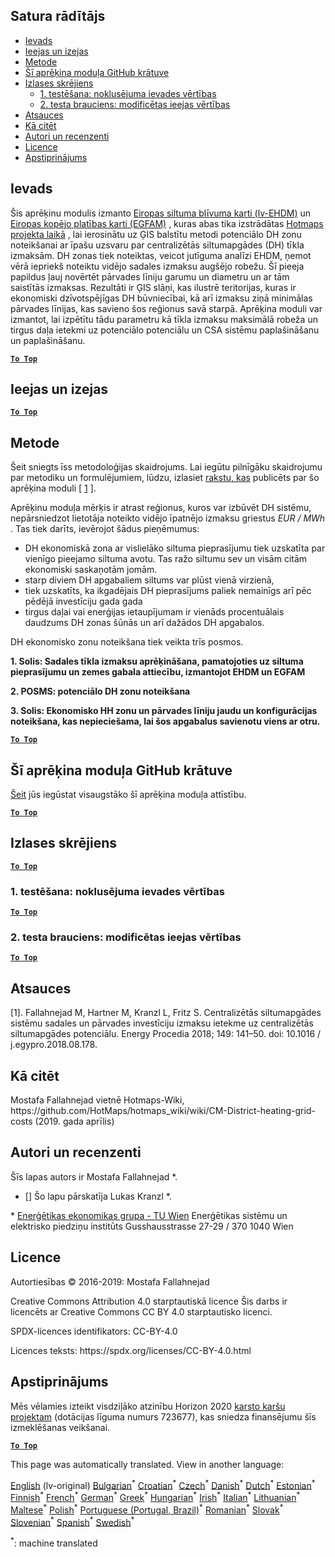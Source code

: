 <h2> Satura rādītājs </h2><ul><li> <a href="#introduction">Ievads</a> </li><li> <a href="#inputs-and-outputs">Ieejas un izejas</a> </li><li> <a href="#method">Metode</a> </li><li> <a href="#GitHub-Repository-of-this-calculation-module">Šī aprēķina moduļa GitHub krātuve</a> </li><li> <a href="#sample-run">Izlases skrējiens</a> <ul><li> <a href="#test-run-1-default-input-values">1. testēšana: noklusējuma ievades vērtības</a> </li><li> <a href="#test-run-2-modified-input-values">2. testa brauciens: modificētas ieejas vērtības</a> </li></ul></li><li> <a href="#references">Atsauces</a> </li><li> <a href="#how-to-cite">Kā citēt</a> </li><li> <a href="#authors-and-reviewers">Autori un recenzenti</a> </li><li> <a href="#license">Licence</a> </li><li> <a href="#acknowledgement">Apstiprinājums</a> </li></ul><h2> Ievads </h2><p> Šis aprēķinu modulis izmanto <a href="https://gitlab.com/hotmaps/heat/heat_tot_curr_density">Eiropas siltuma blīvuma karti (lv-EHDM)</a> un <a href="https://gitlab.com/hotmaps/gfa_tot_curr_density">Eiropas kopējo platības karti (EGFAM)</a> , kuras abas tika izstrādātas <a href="https://www.hotmaps-project.eu/">Hotmaps projekta laikā</a> , lai ierosinātu uz ĢIS balstītu metodi potenciālo DH zonu noteikšanai ar īpašu uzsvaru par centralizētās siltumapgādes (DH) tīkla izmaksām. DH zonas tiek noteiktas, veicot jutīguma analīzi EHDM, ņemot vērā iepriekš noteiktu vidējo sadales izmaksu augšējo robežu. Šī pieeja papildus ļauj novērtēt pārvades līniju garumu un diametru un ar tām saistītās izmaksas. Rezultāti ir ĢIS slāņi, kas ilustrē teritorijas, kuras ir ekonomiski dzīvotspējīgas DH būvniecībai, kā arī izmaksu ziņā minimālas pārvades līnijas, kas savieno šos reģionus savā starpā. Aprēķina moduli var izmantot, lai izpētītu tādu parametru kā tīkla izmaksu maksimālā robeža un tirgus daļa ietekmi uz potenciālo potenciālu un CSA sistēmu paplašināšanu un paplašināšanu. </p><p><ins> <code><strong><a href="#table-of-contents">To Top</a></strong></code> </ins> </p><h2> Ieejas un izejas </h2><p><ins> <code><strong><a href="#table-of-contents">To Top</a></strong></code> </ins> </p><h2> Metode </h2><p> Šeit sniegts īss metodoloģijas skaidrojums. Lai iegūtu pilnīgāku skaidrojumu par metodiku un formulējumiem, lūdzu, izlasiet <a href="https://www.sciencedirect.com/science/article/pii/S1876610218304740">rakstu, kas</a> publicēts par šo aprēķina moduli [ <a href="#References">1</a> ]. </p><p> Aprēķinu moduļa mērķis ir atrast reģionus, kuros var izbūvēt DH sistēmu, nepārsniedzot lietotāja noteikto vidējo īpatnējo izmaksu griestus <em><em>EUR / MWh</em></em> . Tas tiek darīts, ievērojot šādus pieņēmumus: </p><ul><li> DH ekonomiskā zona ar vislielāko siltuma pieprasījumu tiek uzskatīta par vienīgo pieejamo siltuma avotu. Tas ražo siltumu sev un visām citām ekonomiski saskaņotām jomām. </li><li> starp diviem DH apgabaliem siltums var plūst vienā virzienā, </li><li> tiek uzskatīts, ka ikgadējais DH pieprasījums paliek nemainīgs arī pēc pēdējā investīciju gada gada </li><li> tirgus daļai vai enerģijas ietaupījumam ir vienāds procentuālais daudzums DH zonas šūnās un arī dažādos DH apgabalos. </li></ul><p> DH ekonomisko zonu noteikšana tiek veikta trīs posmos. </p><p> <strong>1. Solis: Sadales tīkla izmaksu aprēķināšana, pamatojoties uz siltuma pieprasījumu un zemes gabala attiecību, izmantojot EHDM un EGFAM</strong> </p><p> <strong>2. POSMS: potenciālo DH zonu noteikšana</strong> </p><p> <strong>3. Solis: Ekonomisko HH zonu un pārvades līniju jaudu un konfigurācijas noteikšana, kas nepieciešama, lai šos apgabalus savienotu viens ar otru.</strong> </p><p><ins> <code><strong><a href="#table-of-contents">To Top</a></strong></code> </ins> </p><h2> Šī aprēķina moduļa GitHub krātuve </h2><p> <a href="https://github.com/HotMaps/dh_economic_assessment/tree/develop">Šeit</a> jūs iegūstat visaugstāko šī aprēķina moduļa attīstību. </p><p><ins> <code><strong><a href="#table-of-contents">To Top</a></strong></code> </ins> </p><h2> Izlases skrējiens </h2><p><ins> <code><strong><a href="#table-of-contents">To Top</a></strong></code> </ins> </p><h3> 1. testēšana: noklusējuma ievades vērtības </h3><p><ins> <code><strong><a href="#table-of-contents">To Top</a></strong></code> </ins> </p><h3> 2. testa brauciens: modificētas ieejas vērtības </h3><p><ins> <code><strong><a href="#table-of-contents">To Top</a></strong></code> </ins> </p><h2> Atsauces </h2><p> [1]. Fallahnejad M, Hartner M, Kranzl L, Fritz S. Centralizētās siltumapgādes sistēmu sadales un pārvades investīciju izmaksu ietekme uz centralizētās siltumapgādes potenciālu. Energy Procedia 2018; 149: 141–50. doi: 10.1016 / j.egypro.2018.08.178. </p><h2> Kā citēt </h2><p> Mostafa Fallahnejad vietnē Hotmaps-Wiki, https://github.com/HotMaps/hotmaps_wiki/wiki/CM-District-heating-grid-costs (2019. gada aprīlis) </p><h2> Autori un recenzenti </h2><p> Šīs lapas autors ir Mostafa Fallahnejad *. </p><ul><li> [] Šo lapu pārskatīja Lukas Kranzl *. </li></ul><p> * <a href="https://eeg.tuwien.ac.at/">Enerģētikas ekonomikas grupa - TU Wien</a> Enerģētikas sistēmu un elektrisko piedziņu institūts Gusshausstrasse 27-29 / 370 1040 Wien </p><h2> Licence </h2><p> Autortiesības © 2016-2019: Mostafa Fallahnejad </p><p> Creative Commons Attribution 4.0 starptautiskā licence Šis darbs ir licencēts ar Creative Commons CC BY 4.0 starptautisko licenci. </p><p> SPDX-licences identifikators: CC-BY-4.0 </p><p> Licences teksts: https://spdx.org/licenses/CC-BY-4.0.html </p><h2> Apstiprinājums </h2><p> Mēs vēlamies izteikt visdziļāko atzinību Horizon 2020 <a href="https://www.hotmaps-project.eu">karsto karšu projektam</a> (dotācijas līguma numurs 723677), kas sniedza finansējumu šīs izmeklēšanas veikšanai. </p><p><ins> <code><strong><a href="#table-of-contents">To Top</a></strong></code> </ins> </p>

This page was automatically translated. View in another language:

[English](en-CM-District-heating-potential-economic-assessment) (lv-original) [Bulgarian](bg-CM-District-heating-potential-economic-assessment)<sup>\*</sup> [Croatian](hr-CM-District-heating-potential-economic-assessment)<sup>\*</sup> [Czech](cs-CM-District-heating-potential-economic-assessment)<sup>\*</sup> [Danish](da-CM-District-heating-potential-economic-assessment)<sup>\*</sup> [Dutch](nl-CM-District-heating-potential-economic-assessment)<sup>\*</sup> [Estonian](et-CM-District-heating-potential-economic-assessment)<sup>\*</sup> [Finnish](fi-CM-District-heating-potential-economic-assessment)<sup>\*</sup> [French](fr-CM-District-heating-potential-economic-assessment)<sup>\*</sup> [German](de-CM-District-heating-potential-economic-assessment)<sup>\*</sup> [Greek](el-CM-District-heating-potential-economic-assessment)<sup>\*</sup> [Hungarian](hu-CM-District-heating-potential-economic-assessment)<sup>\*</sup> [Irish](ga-CM-District-heating-potential-economic-assessment)<sup>\*</sup> [Italian](it-CM-District-heating-potential-economic-assessment)<sup>\*</sup>  [Lithuanian](lt-CM-District-heating-potential-economic-assessment)<sup>\*</sup> [Maltese](mt-CM-District-heating-potential-economic-assessment)<sup>\*</sup> [Polish](pl-CM-District-heating-potential-economic-assessment)<sup>\*</sup> [Portuguese (Portugal, Brazil)](pt-CM-District-heating-potential-economic-assessment)<sup>\*</sup> [Romanian](ro-CM-District-heating-potential-economic-assessment)<sup>\*</sup> [Slovak](sk-CM-District-heating-potential-economic-assessment)<sup>\*</sup> [Slovenian](sl-CM-District-heating-potential-economic-assessment)<sup>\*</sup> [Spanish](es-CM-District-heating-potential-economic-assessment)<sup>\*</sup> [Swedish](sv-CM-District-heating-potential-economic-assessment)<sup>\*</sup> 

<sup>\*</sup>: machine translated
